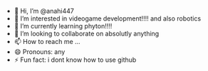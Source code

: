 - 👋 Hi, I’m @anahi447
- 👀 I’m interested in videogame development!!!! and also robotics
- 🌱 I’m currently learning phyton!!!!
- 💞️ I’m looking to collaborate on absolutly anything
- 📫 How to reach me ...
- 😄 Pronouns: any
- ⚡ Fun fact: i dont know how to use github

